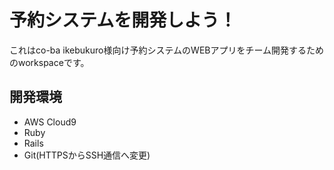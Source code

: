 # 予約システムを開発しよう！

これはco-ba ikebukuro様向け予約システムのWEBアプリをチーム開発するためのworkspaceです。

## 開発環境

* AWS Cloud9
* Ruby
* Rails
* Git(HTTPSからSSH通信へ変更)